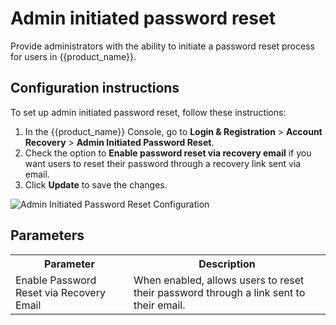# Admin initiated password reset

Provide administrators with the ability to initiate a password reset process for users in {{product_name}}.

## Configuration instructions

To set up admin initiated password reset, follow these instructions:

1. In the {{product_name}} Console, go to **Login & Registration** > **Account Recovery** > **Admin Initiated 
   Password Reset**.
2. Check the option to **Enable password reset via recovery email** if you want users to reset their password through a recovery link sent via email.
3. Click **Update** to save the changes.

![Admin Initiated Password Reset Configuration]({{base_path}}/assets/img/guides/account-configurations/admin-initiated-password-reset.png)

## Parameters

<table>
  <tr>
    <th>Parameter</th>
    <th>Description</th>
  </tr>
  <tr>
    <td>Enable Password Reset via Recovery Email</td>
    <td>When enabled, allows users to reset their password through a link sent to their email.</td>
  </tr>
</table>

